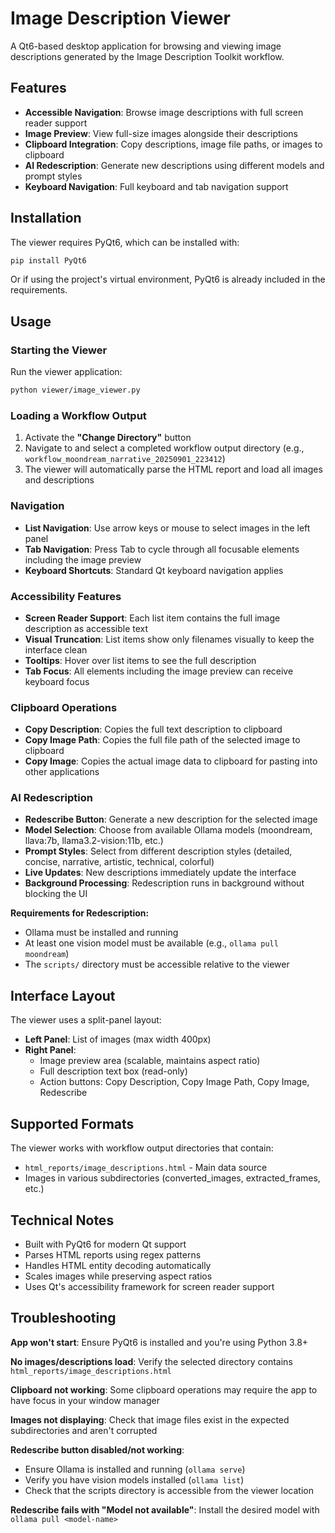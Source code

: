 # Image Description Viewer

A Qt6-based desktop application for browsing and viewing image descriptions generated by the Image Description Toolkit workflow.

## Features

- **Accessible Navigation**: Browse image descriptions with full screen reader support
- **Image Preview**: View full-size images alongside their descriptions
- **Clipboard Integration**: Copy descriptions, image file paths, or images to clipboard
- **AI Redescription**: Generate new descriptions using different models and prompt styles
- **Keyboard Navigation**: Full keyboard and tab navigation support

## Installation

The viewer requires PyQt6, which can be installed with:

```bash
pip install PyQt6
```

Or if using the project's virtual environment, PyQt6 is already included in the requirements.

## Usage

### Starting the Viewer

Run the viewer application:

```bash
python viewer/image_viewer.py
```

### Loading a Workflow Output

1. Activate the **"Change Directory"** button
2. Navigate to and select a completed workflow output directory (e.g., `workflow_moondream_narrative_20250901_223412`)
3. The viewer will automatically parse the HTML report and load all images and descriptions

### Navigation

- **List Navigation**: Use arrow keys or mouse to select images in the left panel
- **Tab Navigation**: Press Tab to cycle through all focusable elements including the image preview
- **Keyboard Shortcuts**: Standard Qt keyboard navigation applies

### Accessibility Features

- **Screen Reader Support**: Each list item contains the full image description as accessible text
- **Visual Truncation**: List items show only filenames visually to keep the interface clean
- **Tooltips**: Hover over list items to see the full description
- **Tab Focus**: All elements including the image preview can receive keyboard focus

### Clipboard Operations

- **Copy Description**: Copies the full text description to clipboard
- **Copy Image Path**: Copies the full file path of the selected image to clipboard
- **Copy Image**: Copies the actual image data to clipboard for pasting into other applications

### AI Redescription

- **Redescribe Button**: Generate a new description for the selected image
- **Model Selection**: Choose from available Ollama models (moondream, llava:7b, llama3.2-vision:11b, etc.)
- **Prompt Styles**: Select from different description styles (detailed, concise, narrative, artistic, technical, colorful)
- **Live Updates**: New descriptions immediately update the interface
- **Background Processing**: Redescription runs in background without blocking the UI

**Requirements for Redescription:**
- Ollama must be installed and running
- At least one vision model must be available (e.g., `ollama pull moondream`)
- The `scripts/` directory must be accessible relative to the viewer

## Interface Layout

The viewer uses a split-panel layout:

- **Left Panel**: List of images (max width 400px)
- **Right Panel**: 
  - Image preview area (scalable, maintains aspect ratio)
  - Full description text box (read-only)
  - Action buttons: Copy Description, Copy Image Path, Copy Image, Redescribe

## Supported Formats

The viewer works with workflow output directories that contain:
- `html_reports/image_descriptions.html` - Main data source
- Images in various subdirectories (converted_images, extracted_frames, etc.)

## Technical Notes

- Built with PyQt6 for modern Qt support
- Parses HTML reports using regex patterns
- Handles HTML entity decoding automatically
- Scales images while preserving aspect ratios
- Uses Qt's accessibility framework for screen reader support

## Troubleshooting

**App won't start**: Ensure PyQt6 is installed and you're using Python 3.8+

**No images/descriptions load**: Verify the selected directory contains `html_reports/image_descriptions.html`

**Clipboard not working**: Some clipboard operations may require the app to have focus in your window manager

**Images not displaying**: Check that image files exist in the expected subdirectories and aren't corrupted

**Redescribe button disabled/not working**: 
- Ensure Ollama is installed and running (`ollama serve`)
- Verify you have vision models installed (`ollama list`)
- Check that the scripts directory is accessible from the viewer location

**Redescribe fails with "Model not available"**: Install the desired model with `ollama pull <model-name>`
